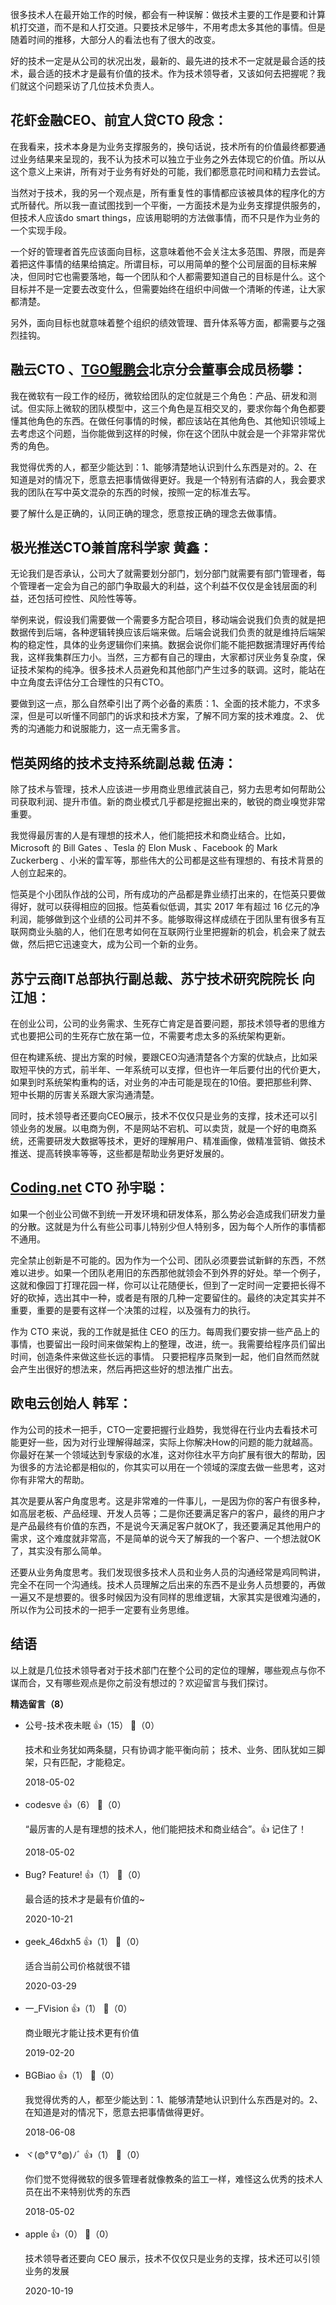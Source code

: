 很多技术人在最开始工作的时候，都会有一种误解：做技术主要的工作是要和计算机打交道，而不是和人打交道。只要技术足够牛，不用考虑太多其他的事情。但是随着时间的推移，大部分人的看法也有了很大的改变。

好的技术一定是从公司的状况出发，最新的、最先进的技术不一定就是最合适的技术，最合适的技术才是最有价值的技术。作为技术领导者，又该如何去把握呢？我们就这个问题采访了几位技术负责人。

## 花虾金融CEO、前宜人贷CTO 段念：

在我看来，技术本身是为业务支撑服务的，换句话说，技术所有的价值最终都要通过业务结果来呈现的，我不认为技术可以独立于业务之外去体现它的价值。所以从这个意义上来讲，所有对于业务有好处的可能，我们都愿意花时间和精力去尝试。

当然对于技术，我的另一个观点是，所有重复性的事情都应该被具体的程序化的方式所替代。所以我一直试图找到一个平衡，一方面技术是为业务支撑提供服务的，但技术人应该do smart things，应该用聪明的方法做事情，而不只是作为业务的一个实现手段。

一个好的管理者首先应该面向目标，这意味着他不会关注太多范围、界限，而是奔着把这件事情的结果给搞定。所谓目标，可以用简单的整个公司层面的目标来解决，但同时它也需要落地，每一个团队和个人都需要知道自己的目标是什么。这个目标并不是一定要去改变什么，但需要始终在组织中间做一个清晰的传递，让大家都清楚。

另外，面向目标也就意味着整个组织的绩效管理、晋升体系等方面，都需要与之强烈挂钩。

## 融云CTO 、[TGO鲲鹏会](http://tgo.geekbang.org)北京分会董事会成员杨攀：

我在微软有一段工作的经历，微软给团队的定位就是三个角色：产品、研发和测试。但实际上微软的团队模型中，这三个角色是互相交叉的，要求你每个角色都要懂其他角色的东西。在做任何事情的时候，都应该站在其他角色、其他知识领域上去考虑这个问题，当你能做到这样的时候，你在这个团队中就会是一个非常非常优秀的角色。

我觉得优秀的人，都至少能达到：1、能够清楚地认识到什么东西是对的。2、在知道是对的情况下，愿意去把事情做得更好。我是一个特别有洁癖的人，我会要求我的团队在写中英文混杂的东西的时候，按照一定的标准去写。

要了解什么是正确的，认同正确的理念，愿意按正确的理念去做事情。

## 极光推送CTO兼首席科学家 黄鑫：

无论我们是否承认，公司大了就需要划分部门，划分部门就需要有部门管理者，每个管理者一定会为自己的部门争取最大的利益，这个利益不仅仅是金钱层面的利益，还包括可控性、风险性等等。

举例来说，假设我们需要做一个需要多方配合项目，移动端会说我们负责的就是把数据传到后端，各种逻辑转换应该后端来做。后端会说我们负责的就是维持后端架构的稳定性，具体的业务逻辑你们来搞。数据会说你们能不能把数据清理好再传给我，这样我集群压力小。当然，三方都有自己的理由，大家都讨厌业务复杂度，保证技术架构的纯净。很多技术人员避免和其他部门产生过多的联调。这时，能站在中立角度去评估分工合理性的只有CTO。

要做到这一点，那么自然牵引出了两个必备的素质：1、全面的技术能力，不求多深，但是可以听懂不同部门的诉求和技术方案，了解不同方案的技术难度。2、 优秀的沟通能力和说服能力，这一点无需多言。

## 恺英网络的技术支持系统副总裁 伍涛：

除了技术与管理，技术人应该进一步用商业思维武装自己，努力去思考如何帮助公司获取利润、提升市值。新的商业模式几乎都是挖掘出来的，敏锐的商业嗅觉非常重要。

我觉得最厉害的人是有理想的技术人，他们能把技术和商业结合。比如，Microsoft 的 Bill Gates 、Tesla 的 Elon Musk 、Facebook 的 Mark Zuckerberg 、小米的雷军等，那些伟大的公司都是这些有理想的、有技术背景的人创立起来的。

恺英是个小团队作战的公司，所有成功的产品都是靠业绩打出来的，在恺英只要做得好，就可以获得相应的回报。恺英看似低调，其实 2017 年有超过 16 亿元的净利润，能够做到这个业绩的公司并不多。能够取得这样成绩在于团队里有很多有互联网商业头脑的人，他们在思考如何在互联网行业里把握新的机会，机会来了就去做，然后把它迅速变大，成为公司一个新的业务。

## 苏宁云商IT总部执行副总裁、苏宁技术研究院院长 向江旭：

在创业公司，公司的业务需求、生死存亡肯定是首要问题，那技术领导者的思维方式也要把公司的生死存亡放在第一位，不需要考虑太多的系统架构更新。

但在构建系统、提出方案的时候，要跟CEO沟通清楚各个方案的优缺点，比如采取短平快的方式，前半年、一年系统可以支撑，但也许一年后要付出的代价更大，如果到时系统架构重构的话，对业务的冲击可能是现在的10倍。要把那些利弊、短中长期的厉害关系跟大家沟通清楚。

同时，技术领导者还要向CEO展示，技术不仅仅只是业务的支撑，技术还可以引领业务的发展。以电商为例，不是网站不宕机、可以卖货，就是一个好的电商系统，还需要研发大数据等技术，更好的理解用户、精准画像，做精准营销、做技术推送、提高转换率等等，这些都是帮助业务更好发展的。

## [Coding.net](http://Coding.net) CTO 孙宇聪：

如果一个创业公司做不到统一开发环境和研发体系，那么势必会造成我们研发力量的分散。这就是为什么有些公司事儿特别少但人特别多，因为每个人所作的事情都不通用。

完全禁止创新是不可能的。因为作为一个公司、团队必须要尝试新鲜的东西，不然难以进步。如果一个团队老用旧的东西那他就领会不到外界的好处。举一个例子，这就和像园丁打理花园一样，你可以让花随便长，但到了一定时间一定要把长得不好的砍掉，选出其中一种，或者是有限的几种一定要留住的。最终的决定其实并不重要，重要的是要有这样一个决策的过程，以及强有力的执行。

作为 CTO 来说，我的工作就是抵住 CEO 的压力。每周我们要安排一些产品上的事情，也要留出一段时间来做架构上的整理，改进，统一。我需要给程序员们留出时间，创造条件来做这些长远的事情。 只要把程序员聚到一起，他们自然而然就会产生出很好的想法来，然后再把这些好的想法推广出去。

## 欧电云创始人 韩军：

作为公司的技术一把手，CTO一定要把握行业趋势，我觉得在行业内去看技术可能更好一些，因为对行业理解得越深，实际上你解决How的问题的能力就越高。你最好在某一个领域达到专家级的水准，这对你往水平方向扩展有很大的帮助，因为很多的方法论都是相似的，你其实可以用在一个领域的深度去做一些思考，这对你有非常大的帮助。

其次是要从客户角度思考。这是非常难的一件事儿，一是因为你的客户有很多种，如高层老板、产品经理、开发人员等；二是你还要满足客户的客户，最终的用户才是产品最终有价值的东西，不是说今天满足客户就OK了，我还要满足其他用户的需求，这个难度就非常高，不是简单的说今天了解我的一个客户、一个想法就OK了，其实没有那么简单。

还要从业务角度思考。我们发现很多技术人员和业务人员的沟通经常是鸡同鸭讲，完全不在同一个沟通线。技术人员理解之后出来的东西不是业务人员想要的，再做一遍又不是想要的。很多时候因为没有同样的思维逻辑，大家其实是很难沟通的，所以作为公司技术的一把手一定要有业务思维。

## 结语

以上就是几位技术领导者对于技术部门在整个公司的定位的理解，哪些观点与你不谋而合，又有哪些观点是你之前没有想过的？欢迎留言与我们探讨。
<div><strong>精选留言（8）</strong></div><ul>
<li><span>公号-技术夜未眠</span> 👍（15） 💬（0）<p>技术和业务犹如两条腿，只有协调才能平衡向前；
技术、业务、团队犹如三脚架，只有匹配，才能稳定。</p>2018-05-02</li><br/><li><span>codesve</span> 👍（6） 💬（0）<p>“最厉害的人是有理想的技术人，他们能把技术和商业结合”。👍 记住了！</p>2018-05-02</li><br/><li><span>Bug? Feature!</span> 👍（1） 💬（0）<p>最合适的技术才是最有价值的~</p>2020-10-21</li><br/><li><span>geek_46dxh5</span> 👍（1） 💬（0）<p>适合当前公司价格就很不错</p>2020-03-29</li><br/><li><span>一_FVision</span> 👍（1） 💬（0）<p>商业眼光才能让技术更有价值</p>2019-02-20</li><br/><li><span>BGBiao</span> 👍（1） 💬（0）<p>我觉得优秀的人，都至少能达到：1、能够清楚地认识到什么东西是对的。2、在知道是对的情况下，愿意去把事情做得更好。</p>2018-06-08</li><br/><li><span>ヾ(◍°∇°◍)ﾉﾞ</span> 👍（1） 💬（0）<p>你们觉不觉得微软的很多管理者就像教条的监工一样，难怪这么优秀的技术人员在出不来特别优秀的东西</p>2018-05-02</li><br/><li><span>apple</span> 👍（0） 💬（0）<p>技术领导者还要向 CEO 展示，技术不仅仅只是业务的支撑，技术还可以引领业务的发展</p>2020-10-19</li><br/>
</ul>